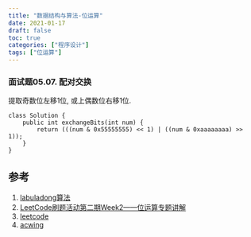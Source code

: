 ```yaml
---
title: "数据结构与算法-位运算"
date: 2021-01-17
draft: false
toc: true
categories: ["程序设计"]
tags: ["位运算"]
---
```


### 面试题05.07. 配对交换
提取奇数位左移1位, 或上偶数位右移1位.
```
class Solution {
    public int exchangeBits(int num) {
        return (((num & 0x55555555) << 1) | ((num & 0xaaaaaaaa) >> 1));
    }
}
```

## 参考
1. [labuladong算法](https://mp.weixin.qq.com/s/1221AWsL7G89RtaHyHjRPNJENA)
2. [LeetCode刷题活动第二期Week2——位运算专题讲解](https://www.bilibili.com/video/BV1PW41167M8)
3. [leetcode](https://leetcode-cn.com)
4. [acwing](https://www.acwing.com/problem/)